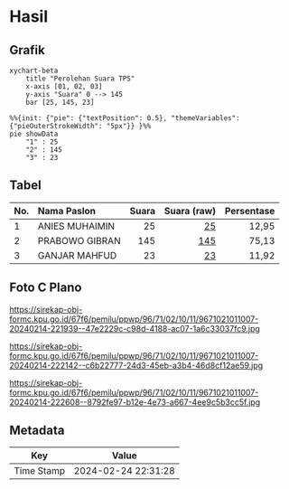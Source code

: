 # Hasil

## Grafik

```mermaid
xychart-beta
    title "Perolehan Suara TPS"
    x-axis [01, 02, 03]
    y-axis "Suara" 0 --> 145
    bar [25, 145, 23]
```

```mermaid
%%{init: {"pie": {"textPosition": 0.5}, "themeVariables": {"pieOuterStrokeWidth": "5px"}} }%%
pie showData
    "1" : 25
    "2" : 145
    "3" : 23
```

## Tabel

| No. | Nama Paslon    | Suara | Suara (raw) | Persentase |
|:--- |:-------------- | -----:| -----------:| ----------:|
| 1   | ANIES MUHAIMIN | 25    | [25][p-1]   | 12,95      |
| 2   | PRABOWO GIBRAN | 145   | [145][p-2]  | 75,13      |
| 3   | GANJAR MAHFUD  | 23    | [23][p-3]   | 11,92      |


[p-1]: https://github.com/gigit-pemilu/pemilu-2024-96-papua-barat-daya/blob/main/pilpres/hitung-suara/sub/96-papua-barat-daya/sub/71-kota-sorong/sub/02-sorong-timur/sub/1011-klawuyuk/sub/007-tps/sub/paslon-1.txt
[p-2]: https://github.com/gigit-pemilu/pemilu-2024-96-papua-barat-daya/blob/main/pilpres/hitung-suara/sub/96-papua-barat-daya/sub/71-kota-sorong/sub/02-sorong-timur/sub/1011-klawuyuk/sub/007-tps/sub/paslon-2.txt
[p-3]: https://github.com/gigit-pemilu/pemilu-2024-96-papua-barat-daya/blob/main/pilpres/hitung-suara/sub/96-papua-barat-daya/sub/71-kota-sorong/sub/02-sorong-timur/sub/1011-klawuyuk/sub/007-tps/sub/paslon-3.txt

## Foto C Plano

https://sirekap-obj-formc.kpu.go.id/67f6/pemilu/ppwp/96/71/02/10/11/9671021011007-20240214-221939--47e2229c-c98d-4188-ac07-1a6c33037fc9.jpg

https://sirekap-obj-formc.kpu.go.id/67f6/pemilu/ppwp/96/71/02/10/11/9671021011007-20240214-222142--c6b22777-24d3-45eb-a3b4-46d8cf12ae59.jpg

https://sirekap-obj-formc.kpu.go.id/67f6/pemilu/ppwp/96/71/02/10/11/9671021011007-20240214-222608--8792fe97-b12e-4e73-a667-4ee9c5b3cc5f.jpg


## Metadata

| Key        | Value               |
| ---------- | ------------------- |
| Time Stamp | 2024-02-24 22:31:28 |



